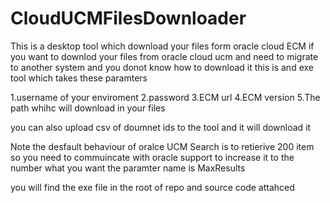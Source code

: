 # CloudUCMFilesDownloader
This is a desktop tool which download your files form oracle cloud ECM 
if you want to downlod your files from oracle cloud ucm and need to migrate to another system and you donot know how to download it 
 this is and exe tool which takes these paramters 
 
 1.username of your enviroment 
 2.password
 3.ECM url 
 4.ECM version 
 5.The path whihc will download in your files 
 
 
 you can also upload csv of doumnet ids to the tool and it will download it 
 
 Note the desfault behaviour of oralce UCM Search is to retierive 200 item so you need to commuincate with oracle support to increase it to the number what you want the paramter name is MaxResults
 
 you will find the exe file in the root of repo and source code attahced 
 
 
